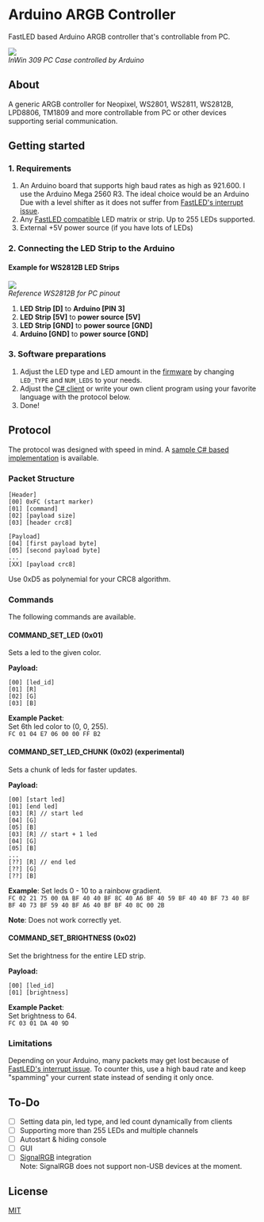 
# Arduino ARGB Controller
FastLED based Arduino ARGB controller that's controllable from PC.

![](https://github.com/Trojaner/arduino-argb/blob/master/Example.gif)  
*InWin 309 PC Case controlled by Arduino*

## About

A generic ARGB controller for Neopixel, WS2801, WS2811, WS2812B, LPD8806, TM1809 and more controllable from PC or other devices supporting serial communication.

## Getting started

### 1. Requirements
1. An Arduino board that supports high baud rates as high as 921.600. I use the Arduino Mega 2560 R3.  The ideal choice would be an Arduino Due with a level shifter as it does not suffer from [FastLED's interrupt issue](https://github.com/FastLED/FastLED/wiki/Interrupt-problems).
2. Any [FastLED compatible](https://github.com/FastLED/FastLED/wiki/Chipset-reference) LED matrix or strip. Up to 255 LEDs supported.
3. External +5V power source (if you have lots of LEDs) 

### 2. Connecting the LED Strip to the Arduino
#### Example for WS2812B LED Strips
![](https://i.imgur.com/1zlMvis.png)  
*Reference WS2812B for PC pinout*

1. **LED Strip [D]** to **Arduino [PIN 3]**
2. **LED Strip [5V]** to **power source [5V]**
3. **LED Strip [GND]** to **power source [GND]**
4. **Arduino [GND]** to **power source [GND]**

### 3. Software preparations
1. Adjust the LED type and LED amount in the [firmware](https://github.com/Trojaner/arduino-argb/tree/master/firmware/Firmware.ino) by changing `LED_TYPE` and `NUM_LEDS` to your needs.
2. Adjust the [C# client](https://github.com/Trojaner/arduino-argb/tree/master/client/csharp/) or write your own client program using your favorite language with the protocol below.
3. Done!

## Protocol
The protocol was designed with speed in mind. 
A [sample C# based implementation](https://github.com/Trojaner/arduino-argb/tree/master/client/csharp/RgbDevice.cs) is available.

### Packet Structure

```
[Header]
[00] 0xFC (start marker)
[01] [command]
[02] [payload size]
[03] [header crc8]

[Payload]
[04] [first payload byte]
[05] [second payload byte]
...
[XX] [payload crc8]
```

Use 0xD5 as polynemial for your CRC8 algorithm.

### Commands
The following commands are available.

#### COMMAND_SET_LED (0x01) 
Sets a led to the given color.  
  
**Payload:**  
```
[00] [led_id]
[01] [R]
[02] [G]
[03] [B]
```

**Example Packet**:  
Set 6th led color to (0, 0, 255).  
`FC 01 04 E7 06 00 00 FF B2`

#### COMMAND_SET_LED_CHUNK (0x02) (experimental)
 Sets a chunk of leds for faster updates.  
   
**Payload:**  
```
[00] [start led]
[01] [end led]
[03] [R] // start led
[04] [G]
[05] [B]
[03] [R] // start + 1 led
[04] [G]
[05] [B]
...
[??] [R] // end led
[??] [G]
[??] [B]
```
**Example**: 
Set leds 0 - 10 to a rainbow gradient.  
`FC 02 21 75 00 0A BF 40 40 BF 8C 40 A6 BF 40 59 BF 40 40 BF 73 40 BF BF 40 73 BF 59 40 BF A6 40 BF BF 40 8C 00 2B`  
  
**Note**: Does not work correctly yet.

#### COMMAND_SET_BRIGHTNESS (0x02)
Set the brightness for the entire LED strip.  

**Payload:**  
```
[00] [led_id]
[01] [brightness]
```

**Example Packet**:  
Set brightness to 64.  
`FC 03 01 DA 40 9D`  
  
###  Limitations
Depending on your Arduino, many packets may get lost because of [FastLED's interrupt issue](https://github.com/FastLED/FastLED/wiki/Interrupt-problems). To counter this, use a high baud rate and keep "spamming" your current state instead of sending it only once.   

## To-Do
- [ ] Setting data pin, led type, and led count dynamically from clients
- [ ] Supporting more than 255 LEDs and multiple channels
- [ ] Autostart & hiding console
- [ ] GUI
- [ ] [SignalRGB](https://www.signalrgb.com/) integration  
       Note: SignalRGB does not support non-USB devices at the moment.

## License
[MIT](https://github.com/Trojaner/arduino-argb/blob/master/LICENSE.txt)
